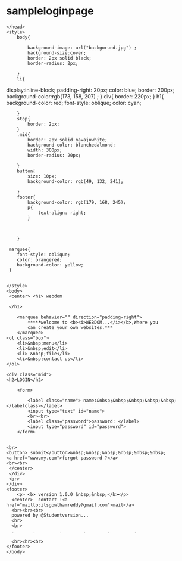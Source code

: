 # sampleloginpage
<html>
    <head>

    </head>
    <style>
        body{
            
            background-image: url("backgorund.jpg") ;
            background-size:cover;
            border: 2px solid black;
            border-radius: 2px;
            
        }
        li{
display:inline-block;
padding-right: 20px;
color: blue;
border: 200px;
background-color:rgb(173, 158, 207) ;
        }
        div{
            border: 220px;
        }
        h1{
            background-color: red;
            font-style: oblique;
            color: cyan;
            
                
            
        }
        stop{
            border: 2px;
        }
        .mid{
            border: 2px solid navajowhite;
            background-color: blanchedalmond;
            width: 300px;
            border-radius: 20px;
            
        }
        button{
            size: 10px;
            background-color: rgb(49, 132, 241);
            
        }
        footer{
            background-color: rgb(179, 168, 245);
            p{
                text-align: right;
            }
            

            
        }

     marquee{
        font-style: oblique;
        color: orangered;
        background-color: yellow;
     }
        

    </style>
    <body> 
     <center> <h1> webdom
        
     </h1>
    
        <marquee behavior="" direction="padding-right">
            *****welcome to <b><i>WEBDOM...</i></b>,Where you
            can create your own websites.***
        </marquee>
    <ol class="box">
        <li>&nbsp;menu</li>
        <li>&nbsp;edit</li>
        <li> &nbsp;file</li>
        <li>&nbsp;contact us</li>
    </ol>

    <div class="mid"> 
    <h2>LOGIN</h2>

        <form>
            
            <label class="name"> name:&nbsp;&nbsp;&nbsp;&nbsp;&nbsp;</labelclass></label>
            <input type="text" id="name">
            <br><br>
            <label class="password">password: </label>
            <input type="password" id="password">
        </form>
    
    
    <br>
    <button> submit</button>&nbsp;&nbsp;&nbsp;&nbsp;&nbsp;&nbsp;
    <a href="www.my.com">forgot password ?</a>
    <br><br>
     </center>
     </div>
     <br>
    </div>
    <footer>
        <p> <b> version 1.0.0 &nbsp;&nbsp;</b></p>
      <center>  contact :<a href="mailto:itsgowthamreddy@gmail.com">mail</a>
      <br><br><br>
      powered by @Studentversion...
      <br>
      <br>
      .       .         .        .        .         .
</center>

      <br><br><br>
    </footer>
    </body>
</html>
